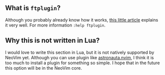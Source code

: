 ## What is `ftplugin`?

Although you probably already know how it works, [this little article](https://www.jackfranklin.co.uk/blog/using-ftplugin-in-vim) explains it very well.
For more information `:help ftplugin`.

## Why this is not written in Lua?

I would love to write this section in Lua, but it is not natively supported by NeoVim yet.
Although you can use plugin like [astronauta.nvim](https://github.com/tjdevries/astronauta.nvim), I think it is too much to install a plugin for something so simple.
I hope that in the future this option will be in the NeoVim core.
